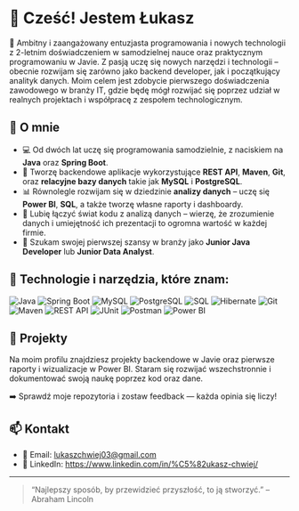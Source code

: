 # 👋 Cześć! Jestem Łukasz

🎯 Ambitny i zaangażowany entuzjasta programowania i nowych technologii z 2-letnim doświadczeniem w samodzielnej nauce oraz praktycznym programowaniu w Javie. Z pasją uczę się nowych narzędzi i technologii – obecnie rozwijam się zarówno jako backend developer, jak i początkujący analityk danych. Moim celem jest zdobycie pierwszego doświadczenia zawodowego w branży IT, gdzie będę mógł rozwijać się poprzez udział w realnych projektach i współpracę z zespołem technologicznym.

## 💼 O mnie
- 💻 Od dwóch lat uczę się programowania samodzielnie, z naciskiem na **Java** oraz **Spring Boot**.
- 🔧 Tworzę backendowe aplikacje wykorzystujące **REST API**, **Maven**, **Git**, oraz **relacyjne bazy danych** takie jak **MySQL** i **PostgreSQL**.
- 📊 Równolegle rozwijam się w dziedzinie **analizy danych** – uczę się **Power BI**, **SQL**, a także tworzę własne raporty i dashboardy.
- 🔄 Lubię łączyć świat kodu z analizą danych – wierzę, że zrozumienie danych i umiejętność ich prezentacji to ogromna wartość w każdej firmie.
- 🚀 Szukam swojej pierwszej szansy w branży jako **Junior Java Developer** lub **Junior Data Analyst**.


## 🚀 Technologie i narzędzia, które znam:
![Java](https://img.shields.io/badge/-Java-007396?style=flat&logo=java)
![Spring Boot](https://img.shields.io/badge/-Spring%20Boot-6DB33F?style=flat&logo=spring-boot)
![MySQL](https://img.shields.io/badge/-MySQL-4479A1?style=flat&logo=mysql)
![PostgreSQL](https://img.shields.io/badge/-PostgreSQL-336791?style=flat&logo=postgresql)
![SQL](https://img.shields.io/badge/-SQL-%2300ADD8?style=flat)
![Hibernate](https://img.shields.io/badge/-Hibernate-59666C?style=flat&logo=hibernate)
![Git](https://img.shields.io/badge/-Git-F05032?style=flat&logo=git)
![Maven](https://img.shields.io/badge/-Maven-C71A36?style=flat&logo=apache-maven)
![REST API](https://img.shields.io/badge/-REST%20API-%2300ADD8?style=flat)
![JUnit](https://img.shields.io/badge/-JUnit-25A162?style=flat&logo=java)
![Postman](https://img.shields.io/badge/-Postman-FF6C37?style=flat&logo=postman)
![Power BI](https://img.shields.io/badge/-Power%20BI-F2C811?style=flat&logo=powerbi)


  
## 📂 Projekty
Na moim profilu znajdziesz projekty backendowe w Javie oraz pierwsze raporty i wizualizacje w Power BI. Staram się rozwijać wszechstronnie i dokumentować swoją naukę poprzez kod oraz dane.

➡️ Sprawdź moje repozytoria i zostaw feedback — każda opinia się liczy!

## 📫 Kontakt
- 📧 Email: lukaszchwiej03@gmail.com
- 💼 LinkedIn: https://www.linkedin.com/in/%C5%82ukasz-chwiej/

---

> “Najlepszy sposób, by przewidzieć przyszłość, to ją stworzyć.” – Abraham Lincoln
